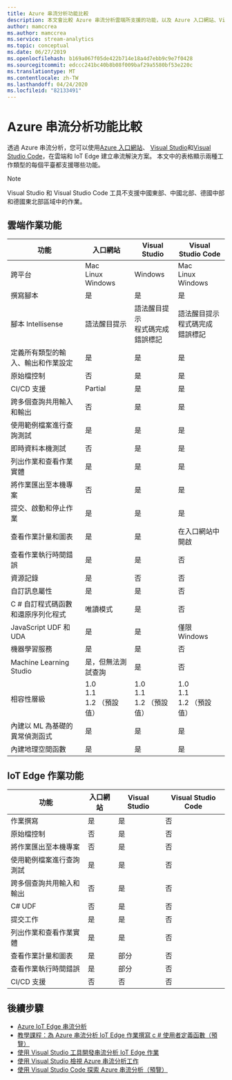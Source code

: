 ```yaml
---
title: Azure 串流分析功能比較
description: 本文會比較 Azure 串流分析雲端所支援的功能，以及 Azure 入口網站、Visual Studio 和 Visual Studio Code 中的 IoT Edge 作業。
author: mamccrea
ms.author: mamccrea
ms.service: stream-analytics
ms.topic: conceptual
ms.date: 06/27/2019
ms.openlocfilehash: b169a067f05de422b714e18a4d7ebb9c9e7f0428
ms.sourcegitcommit: edccc241bc40b8b08f009baf29a5580bf53e220c
ms.translationtype: MT
ms.contentlocale: zh-TW
ms.lasthandoff: 04/24/2020
ms.locfileid: "82133491"
---
```

# <a name="azure-stream-analytics-feature-comparison"></a>Azure 串流分析功能比較

透過 Azure 串流分析，您可以使用[Azure 入口網站](stream-analytics-quick-create-portal.md)、 [Visual Studio](stream-analytics-quick-create-vs.md)和[Visual Studio Code](quick-create-vs-code.md)，在雲端和 IoT Edge 建立串流解決方案。 本文中的表格顯示兩種工作類型的每個平臺都支援哪些功能。

> [!NOTE]
> Visual Studio 和 Visual Studio Code 工具不支援中國東部、中國北部、德國中部和德國東北部區域中的作業。

## <a name="cloud-job-features"></a>雲端作業功能


|功能  |入口網站  |Visual Studio  |Visual Studio Code  |
|---------|---------|---------|---------|
|跨平台     |Mac</br>Linux</br>Windows         |Windows        |Mac</br>Linux</br>Windows          |
|撰寫腳本     |是         |是         |是         |
|腳本 Intellisense     |語法醒目提示         |語法醒目提示</br>程式碼完成</br>錯誤標記         |語法醒目提示</br>程式碼完成</br>錯誤標記         |
|定義所有類型的輸入、輸出和作業設定     |是         |是         |是         |
|原始檔控制     |否         |是         |是         |
|CI/CD 支援     |Partial         |是         |是         |
|跨多個查詢共用輸入和輸出     |否         |是         |是         |
|使用範例檔案進行查詢測試     |是         |是        |是         |
|即時資料本機測試     |否         |是       |是      |
|列出作業和查看作業實體     |是         |是        |是         |
|將作業匯出至本機專案     |否         |是         |是         |
|提交、啟動和停止作業     |是         |是         |是         |
|查看作業計量和圖表     |是         |是         |在入口網站中開啟         |
|查看作業執行時間錯誤     |是         |是         |否         |
|資源記錄     |是         |否         |否         |
|自訂訊息屬性     |是         |是         |否       |
|C # 自訂程式碼函數和還原序列化程式|唯讀模式|是|否|
|JavaScript UDF 和 UDA     |是         |是         |僅限 Windows         |
|機器學習服務     |是        |是         |否         |
|Machine Learning Studio     |是，但無法測試查詢        |是 |否         |
|相容性層級     |1.0</br>1.1</br>1.2 （預設值）         |1.0</br>1.1</br>1.2 （預設值）           |1.0</br>1.1</br>1.2 （預設值）           |
|內建以 ML 為基礎的異常偵測函式     |是         |是         |是         |
|內建地理空間函數     |是         |是         |是         |



## <a name="iot-edge-job-features"></a>IoT Edge 作業功能

|功能  |入口網站  |Visual Studio  |Visual Studio Code  |
|---------|---------|---------|---------|
|作業撰寫     |是         |是         |否         |
|原始檔控制     |否         |是         |否         |
|將作業匯出至本機專案     |否         |是         |否         |
|使用範例檔案進行查詢測試     |是         |是         |否         |
|跨多個查詢共用輸入和輸出     |否         |是         |否         |
|C# UDF     |否         |是         |否         |
|提交工作     |是         |是         |否         |
|列出作業和查看作業實體     |是         |是         |否         |
|查看作業計量和圖表     |是         |部分         |否         |
|查看作業執行時間錯誤     |是         |部分         |否         |
|CI/CD 支援     |否         |否         |否         |


## <a name="next-steps"></a>後續步驟

* [Azure IoT Edge 串流分析](stream-analytics-edge.md)
* [教學課程：為 Azure 串流分析 IoT Edge 作業撰寫 c # 使用者定義函數（預覽）](stream-analytics-edge-csharp-udf.md)
* [使用 Visual Studio 工具開發串流分析 IoT Edge 作業](stream-analytics-tools-for-visual-studio-edge-jobs.md)
* [使用 Visual Studio 檢視 Azure 串流分析工作](stream-analytics-vs-tools.md)
* [使用 Visual Studio Code 探索 Azure 串流分析（預覽）](visual-studio-code-explore-jobs.md)


